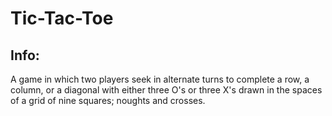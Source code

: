 # Tic-Tac-Toe
Info:
-----------
A game in which two players seek in alternate turns to complete a row, a column, or a diagonal with either three O's or three X's drawn in the spaces of a grid of nine squares; noughts and crosses.
